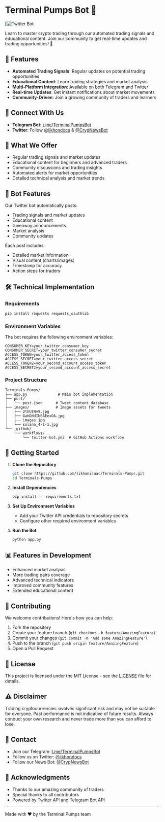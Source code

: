 # Terminal Pumps Bot 🤖

[![Twitter Bot](https://github.com/likhonisaac/Terminals-Pumps/actions/workflows/scheduler.yml)

Learn to master crypto trading through our automated trading signals and educational content. Join our community to get real-time updates and trading opportunities! 🚀

## 🌟 Features

- **Automated Trading Signals**: Regular updates on potential trading opportunities
- **Educational Content**: Learn trading strategies and market analysis
- **Multi-Platform Integration**: Available on both Telegram and Twitter
- **Real-time Updates**: Get instant notifications about market movements
- **Community-Driven**: Join a growing community of traders and learners

## 🔗 Connect With Us

- **Telegram Bot**: [t.me/TerminalPumpsBot](https://t.me/TerminalPumpsBot)
- **Twitter**: Follow [@likhondocs](https://twitter.com/likhondocs) & [@CrypNewsBot](https://twitter.com/CrypNewsBot)

## 🎯 What We Offer

- Regular trading signals and market updates
- Educational content for beginners and advanced traders
- Community discussions and trading insights
- Automated alerts for market opportunities
- Detailed technical analysis and market trends

## 🤖 Bot Features

Our Twitter bot automatically posts:
- Trading signals and market updates
- Educational content
- Giveaway announcements
- Market analysis
- Community updates

Each post includes:
- Detailed market information
- Visual content (charts/images)
- Timestamp for accuracy
- Action steps for traders

## 🛠️ Technical Implementation

### Requirements

```bash
pip install requests requests_oauthlib
```

### Environment Variables

The bot requires the following environment variables:
```
CONSUMER_KEY=your_twitter_consumer_key
CONSUMER_SECRET=your_twitter_consumer_secret
ACCESS_TOKEN=your_twitter_access_token
ACCESS_SECRET=your_twitter_access_secret
ACCESS_TOKEN2=your_second_account_access_token
ACCESS_SECRET2=your_second_account_access_secret
```

### Project Structure

```
Terminals-Pumps/
├── app.py              # Main bot implementation
├── post/
│   └── post.json      # Tweet content database
├── images/            # Image assets for tweets
│   ├── 2thUENv9.jpg
│   ├── GahDNdIbEAEexOA.jpg
│   ├── images.jpg
│   └── solana_4-1-1.jpg
└── .github/
    └── workflows/
        └── twitter-bot.yml  # GitHub Actions workflow
```

## 🚀 Getting Started

1. **Clone the Repository**
   ```bash
   git clone https://github.com/likhonisaac/Terminals-Pumps.git
   cd Terminals-Pumps
   ```

2. **Install Dependencies**
   ```bash
   pip install -r requirements.txt
   ```

3. **Set Up Environment Variables**
   - Add your Twitter API credentials to repository secrets
   - Configure other required environment variables

4. **Run the Bot**
   ```bash
   python app.py
   ```

## 📊 Features in Development

- Enhanced market analysis
- More trading pairs coverage
- Advanced technical indicators
- Improved community features
- Extended educational content

## 🤝 Contributing

We welcome contributions! Here's how you can help:

1. Fork the repository
2. Create your feature branch (`git checkout -b feature/AmazingFeature`)
3. Commit your changes (`git commit -m 'Add some AmazingFeature'`)
4. Push to the branch (`git push origin feature/AmazingFeature`)
5. Open a Pull Request

## 📝 License

This project is licensed under the MIT License - see the [LICENSE](LICENSE) file for details.

## ⚠️ Disclaimer

Trading cryptocurrencies involves significant risk and may not be suitable for everyone. Past performance is not indicative of future results. Always conduct your own research and never trade more than you can afford to lose.

## 📮 Contact

- Join our Telegram: [t.me/TerminalPumpsBot](https://t.me/TerminalPumpsBot)
- Follow us on Twitter: [@likhondocs](https://twitter.com/likhondocs)
- Follow our News Bot: [@CrypNewsBot](https://twitter.com/CrypNewsBot)

## 🙏 Acknowledgments

- Thanks to our amazing community of traders
- Special thanks to all contributors
- Powered by Twitter API and Telegram Bot API

---

Made with ❤️ by the Terminal Pumps team
